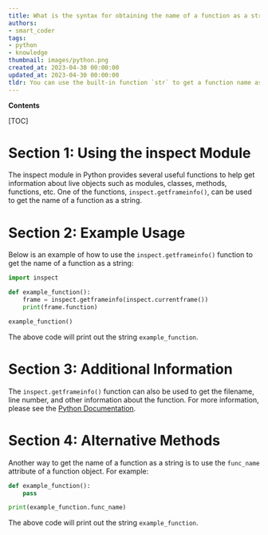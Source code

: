 ```yaml
---
title: What is the syntax for obtaining the name of a function as a string?
authors:
- smart_coder
tags:
- python
- knowledge
thumbnail: images/python.png
created_at: 2023-04-30 00:00:00
updated_at: 2023-04-30 00:00:00
tldr: You can use the built-in function `str` to get a function name as a string in Python.
---
```


**Contents**

[TOC]

# Section 1: Using the inspect Module
The inspect module in Python provides several useful functions to help get information about live objects such as modules, classes, methods, functions, etc. One of the functions, `inspect.getframeinfo()`, can be used to get the name of a function as a string.

# Section 2: Example Usage

Below is an example of how to use the `inspect.getframeinfo()` function to get the name of a function as a string:

```python
import inspect

def example_function():
    frame = inspect.getframeinfo(inspect.currentframe())
    print(frame.function)

example_function()
```

The above code will print out the string `example_function`.

# Section 3: Additional Information

The `inspect.getframeinfo()` function can also be used to get the filename, line number, and other information about the function. For more information, please see the [Python Documentation](https://docs.python.org/3/library/inspect.html#inspect.getframeinfo).

# Section 4: Alternative Methods

Another way to get the name of a function as a string is to use the `func_name` attribute of a function object. For example:

```python
def example_function():
    pass

print(example_function.func_name)
```

The above code will print out the string `example_function`.
